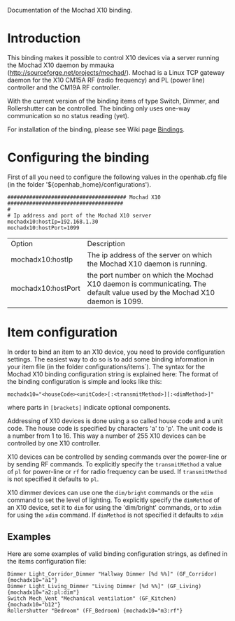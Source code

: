 Documentation of the Mochad X10 binding.

# Introduction

This binding makes it possible to control X10 devices via a server running the Mochad X10 daemon by mmauka (http://sourceforge.net/projects/mochad/). Mochad is a Linux TCP gateway daemon for the X10 CM15A RF (radio frequency) and PL (power line) controller and the CM19A RF controller. 

With the current version of the binding items of type Switch, Dimmer, and Rollershutter can be controlled. The binding only uses one-way communication so no status reading (yet).

For installation of the binding, please see Wiki page [Bindings](Bindings).

# Configuring the binding

First of all you need to configure the following values in the openhab.cfg file (in the folder '${openhab_home}/configurations'). 

    ###################################### Mochad X10 #####################################
    #
    # Ip address and port of the Mochad X10 server
    mochadx10:hostIp=192.168.1.30
    mochadx10:hostPort=1099

<table>
<tr><td>Option</td><td>Description</td></tr>
<tr><td>mochadx10:hostIp</td><td>The ip address of the server on which the Mochad X10 daemon is running. </td></tr>
<tr><td>mochadx10:hostPort</td><td>the port number on which the Mochad X10 daemon is communicating. The default value used by the Mochad X10 daemon is 1099.</td></tr>
</table>

# Item configuration

In order to bind an item to an X10 device, you need to provide configuration settings. The easiest way to do so is to add some binding information in your item file (in the folder configurations/items`). The syntax for the Mochad X10 binding configuration string is explained here:
The format of the binding configuration is simple and looks like this:

    mochadx10="<houseCode><unitCode>[:<transmitMethod>][:<dimMethod>]"

where parts in `[brackets]` indicate optional components. 

Addressing of X10 devices is done using a so called house code and a unit code. The house code is specified by characters 'a' to 'p'. The unit code is a number from 1 to 16. This way a number of 255 X10 devices can be controlled by one X10 controller. 

X10 devices can be controlled by sending commands over the power-line or by sending RF commands. To explicitly specify the `transmitMethod` a value of `pl` for power-line or `rf` for radio frequency can be used. If `transmitMethod` is not specified it defaults to `pl`.

X10 dimmer devices can use one the `dim/bright` commands or the `xdim` command to set the level of lighting. To explicitly specify the `dimMethod` of an X10 device, set it to `dim` for using the 'dim/bright' commands, or to `xdim` for using the `xdim` command. If `dimMethod` is not specified it defaults to `xdim`

## Examples

Here are some examples of valid binding configuration strings, as defined in the items configuration file:

    Dimmer Light_Corridor_Dimmer "Hallway Dimmer [%d %%]" (GF_Corridor) {mochadx10="a1"}
    Dimmer Light_Living_Dimmer "Living Dimmer [%d %%]" (GF_Living) {mochadx10="a2:pl:dim"}
    Switch Mech_Vent "Mechanical ventilation" (GF_Kitchen) {mochadx10="b12"}
    Rollershutter "Bedroom" (FF_Bedroom) {mochadx10="m3:rf"}